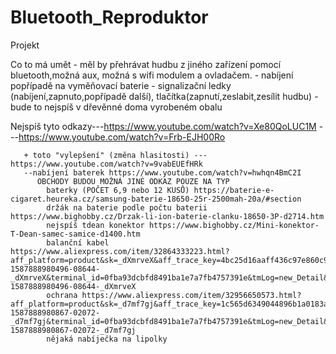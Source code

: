 # Bluetooth_Reproduktor
Projekt 

Co to má umět - měl by přehrávat hudbu z jiného zařízení pomocí bluetooth,možná aux, možná s wifi modulem a ovladačem.
              - nabíjení popřípadě na vyměňovací baterie 
              - signalizační ledky (nabíjení,zapnuto,popřípadě další), tlačítka(zapnutí,zeslabit,zesílit hudbu)
              - bude to nejspíš v dřevěnné doma vyrobeném obalu



Nejspíš tyto odkazy---https://www.youtube.com/watch?v=Xe80QoLUC1M
                   ---https://www.youtube.com/watch?v=Frb-EJH00Ro
          
       + toto "vylepšení" (změna hlasitosti) ---https://www.youtube.com/watch?v=9vabEUEfHRk
       --nabíjení baterek https://www.youtube.com/watch?v=hwhqn4BmC2I
          OBCHODY BUDOU MOŽNÁ JINÉ ODKAZ POUZE NA TYP 
            baterky (POČET 6,9 nebo 12 KUSŮ) https://baterie-e-cigaret.heureka.cz/samsung-baterie-18650-25r-2500mah-20a/#section
            držák na baterie podle počtu baterii  https://www.bighobby.cz/Drzak-li-ion-baterie-clanku-18650-3P-d2714.htm
            nejspíš tdean konektor https://www.bighobby.cz/Mini-konektor-T-Dean-samec-samice-d1400.htm
            balanční kabel https://www.aliexpress.com/item/32864333223.html?aff_platform=product&sk=_dXmrveX&aff_trace_key=4bc25d16aaff436c97e860c965cc112e-1587888980496-08644-_dXmrveX&terminal_id=0fba93dcbfd8491ba1e7a7fb4757391e&tmLog=new_Detail&aff_request_id=4bc25d16aaff436c97e860c965cc112e-1587888980496-08644-_dXmrveX
            ochrana https://www.aliexpress.com/item/32956650573.html?aff_platform=product&sk=_d7mf7gj&aff_trace_key=1c565d6349044896b1a0183afca00347-1587888980867-02072-_d7mf7gj&terminal_id=0fba93dcbfd8491ba1e7a7fb4757391e&tmLog=new_Detail&aff_request_id=1c565d6349044896b1a0183afca00347-1587888980867-02072-_d7mf7gj
            nějaká nabíječka na lipolky
